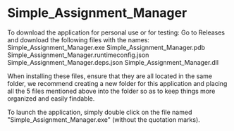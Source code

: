 # Simple_Assignment_Manager

To download the application for personal use or for testing:
Go to Releases and download the following files with the names:
Simple_Assignment_Manager.exe
Simple_Assignment_Manager.pdb
Simple_Assignment_Manager.runtimeconfig.json
Simple_Assignment_Manager.deps.json
Simple_Assignment_Manager.dll

When installing these files, ensure that they are all located in the same folder, we recommend creating a new folder for this application and placing all the 5 files mentioned above into the folder so as to keep things more organized and easily findable.

To launch the application, simply double click on the file named "Simple_Assignment_Manager.exe" (without the quotation marks).